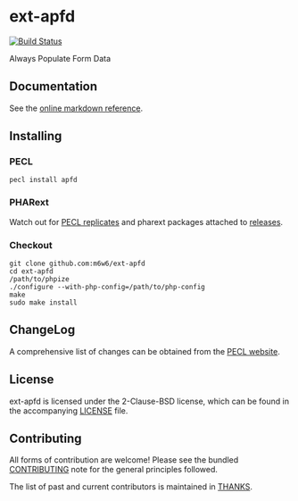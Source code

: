 # ext-apfd

[![Build Status](https://travis-ci.org/m6w6/ext-apfd.svg?branch=master)](https://travis-ci.org/m6w6/ext-apfd)

Always Populate Form Data

## Documentation

See the [online markdown reference](https://mdref.m6w6.name/apfd).
## Installing

### PECL

	pecl install apfd

### PHARext

Watch out for [PECL replicates](https://replicator.pharext.org?apfd)
and pharext packages attached to [releases](./releases).

### Checkout

	git clone github.com:m6w6/ext-apfd
	cd ext-apfd
	/path/to/phpize
	./configure --with-php-config=/path/to/php-config
	make
	sudo make install

## ChangeLog

A comprehensive list of changes can be obtained from the
[PECL website](https://pecl.php.net/package-changelog.php?package=apfd).

## License

ext-apfd is licensed under the 2-Clause-BSD license, which can be found in
the accompanying [LICENSE](./LICENSE) file.

## Contributing

All forms of contribution are welcome! Please see the bundled
[CONTRIBUTING](./CONTRIBUTING.md) note for the general principles followed.

The list of past and current contributors is maintained in [THANKS](./THANKS).
